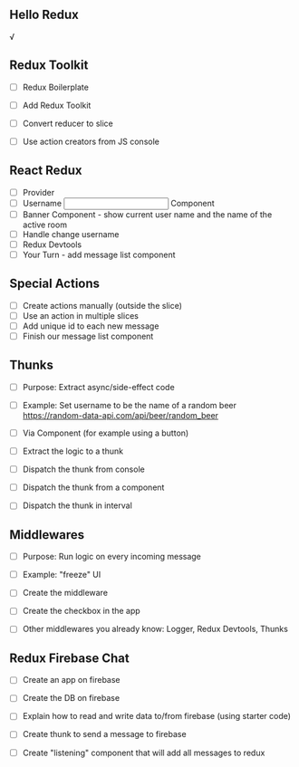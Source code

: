 ## Hello Redux
√

## Redux Toolkit
  - [ ] Redux Boilerplate
  - [ ] Add Redux Toolkit
  - [ ] Convert reducer to slice
  - [ ] Use action creators from JS console


## React Redux
  - [ ] Provider
  - [ ] Username <input readOnly /> Component
  - [ ] Banner Component - show current user name and the name of the active room
  - [ ] Handle change username
  - [ ] Redux Devtools
  - [ ] Your Turn - add message list component

## Special Actions
  - [ ] Create actions manually (outside the slice)
  - [ ] Use an action in multiple slices
  - [ ] Add unique id to each new message
  - [ ] Finish our message list component

## Thunks
  - [ ] Purpose: Extract async/side-effect code
  - [ ] Example: Set username to be the name of a random beer
        https://random-data-api.com/api/beer/random_beer
  - [ ] Via Component (for example using a button)
  - [ ] Extract the logic to a thunk
  - [ ] Dispatch the thunk from console
  - [ ] Dispatch the thunk from a component
  - [ ] Dispatch the thunk in interval


## Middlewares
  - [ ] Purpose: Run logic on every incoming message
  - [ ] Example: "freeze" UI
  - [ ] Create the middleware
  - [ ] Create the checkbox in the app
  - [ ] Other middlewares you already know: Logger, Redux Devtools, Thunks


## Redux Firebase Chat
  - [ ] Create an app on firebase
  - [ ] Create the DB on firebase
  - [ ] Explain how to read and write data to/from firebase (using starter code)
  - [ ] Create thunk to send a message to firebase
  - [ ] Create "listening" component that will add all messages to redux

